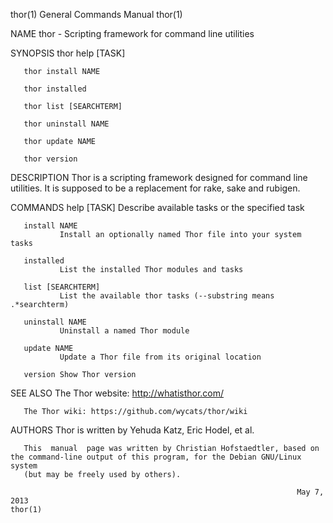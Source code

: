 thor(1)                                                       General Commands Manual                                                      thor(1)

NAME
       thor - Scripting framework for command line utilities

SYNOPSIS
       thor help [TASK]

       thor install NAME

       thor installed

       thor list [SEARCHTERM]

       thor uninstall NAME

       thor update NAME

       thor version

DESCRIPTION
       Thor is a scripting framework designed for command line utilities.  It is supposed to be a replacement for rake, sake and rubigen.

COMMANDS
       help [TASK]
               Describe available tasks or the specified task

       install NAME
               Install an optionally named Thor file into your system tasks

       installed
               List the installed Thor modules and tasks

       list [SEARCHTERM]
               List the available thor tasks (--substring means .*searchterm)

       uninstall NAME
               Uninstall a named Thor module

       update NAME
               Update a Thor file from its original location

       version Show Thor version

SEE ALSO
       The Thor website: http://whatisthor.com/

       The Thor wiki: https://github.com/wycats/thor/wiki

AUTHORS
       Thor is written by Yehuda Katz, Eric Hodel, et al.

       This  manual  page was written by Christian Hofstaedtler, based on the command-line output of this program, for the Debian GNU/Linux system
       (but may be freely used by others).

                                                                    May 7, 2013                                                            thor(1)
